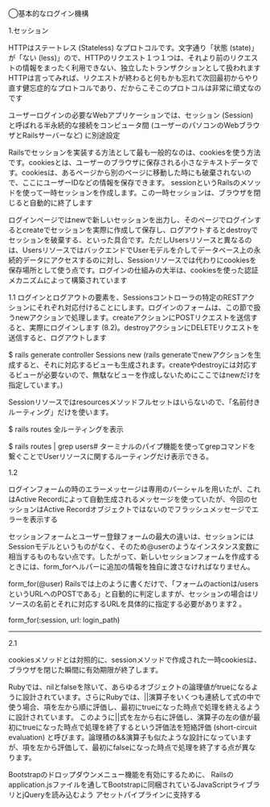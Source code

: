 ◯基本的なログイン機構

1.セッション

HTTPはステートレス (Stateless) なプロトコルです。文字通り「状態 (state)」が「ない (less)」ので、HTTPのリクエスト１つ１つは、それより前のリクエストの情報をまったく利用できない、独立したトランザクションとして扱われます
HTTPは言ってみれば、リクエストが終わると何もかも忘れて次回最初からやり直す健忘症的なプロトコルであり、だからこそこのプロトコルは非常に頑丈なのです

ユーザーログインの必要なWebアプリケーションでは、セッション (Session) と呼ばれる半永続的な接続をコンピュータ間 (ユーザーのパソコンのWebブラウザとRailsサーバーなど) に別途設定

Railsでセッションを実装する方法として最も一般的なのは、cookiesを使う方法です。cookiesとは、ユーザーのブラウザに保存される小さなテキストデータです。cookiesは、あるページから別のページに移動した時にも破棄されないので、ここにユーザーIDなどの情報を保存できます。
sessionというRailsのメソッドを使って一時セッションを作成します。この一時セッションは、ブラウザを閉じると自動的に終了します

ログインページではnewで新しいセッションを出力し、そのページでログインするとcreateでセッションを実際に作成して保存し、ログアウトするとdestroyでセッションを破棄する、といった具合です。ただしUsersリソースと異なるのは、UsersリソースではバックエンドでUserモデルを介してデータベース上の永続的データにアクセスするのに対し、Sessionリソースでは代わりにcookiesを保存場所として使う点です。ログインの仕組みの大半は、cookiesを使った認証メカニズムによって構築されています

1.1
ログインとログアウトの要素を、Sessionsコントローラの特定のRESTアクションにそれぞれ対応付けることにします。ログインのフォームは、この節で扱うnewアクションで処理します。createアクションにPOSTリクエストを送信すると、実際にログインします (8.2)。destroyアクションにDELETEリクエストを送信すると、ログアウトします 

$ rails generate controller Sessions new
(rails generateでnewアクションを生成すると、それに対応するビューも生成されます。createやdestroyには対応するビューが必要ないので、無駄なビューを作成しないためにここではnewだけを指定しています。)


Sessionリソースではresourcesメソッドフルセットはいらないので、「名前付きルーティング」だけを使います。

$ rails routes
全ルーティングを表示

$ rails routes | grep users#
ターミナルのパイプ機能を使ってgrepコマンドを繋ぐことでUserリソースに関するルーティングだけ表示できる。

1.2

ログインフォームの時のエラーメッセージは専用のパーシャルを用いたが、これはActive Recordによって自動生成されるメッセージを使っていたが、今回のセッションはActive Recordオブジェクトではないのでフラッシュメッセージでエラーを表示する

セッションフォームとユーザー登録フォームの最大の違いは、セッションにはSessionモデルというものがなく、そのため@userのようなインスタンス変数に相当するものもない点です。したがって、新しいセッションフォームを作成するときには、form_forヘルパーに追加の情報を独自に渡さなければなりません。

form_for(@user)
Railsでは上のように書くだけで、「フォームのactionは/usersというURLへのPOSTである」と自動的に判定しますが、セッションの場合はリソースの名前とそれに対応するURLを具体的に指定する必要があります2 。

form_for(:session, url: login_path)

--------------------------------------
2.1

cookiesメソッドとは対照的に、sessionメソッドで作成された一時cookiesは、ブラウザを閉じた瞬間に有効期限が終了します。

Rubyでは、nilとfalseを除いて、あらゆるオブジェクトの論理値がtrueになるように設計されています。さらにRubyでは、||演算子をいくつも連続して式の中で使う場合、項を左から順に評価し、最初にtrueになった時点で処理を終えるように設計されています。
このように||式を左から右に評価し、演算子の左の値が最初にtrueになった時点で処理を終了するという評価法を短絡評価 (short-circuit evaluation) と呼びます。論理積の&&演算子も似たような設計になっていますが、項を左から評価して、最初にfalseになった時点で処理を終了する点が異なります。


Bootstrapのドロップダウンメニュー機能を有効にするために、
Railsのapplication.jsファイルを通してBootstrapに同梱されているJavaScriptライブラリとjQueryを読み込むよう
アセットパイプラインに支持する